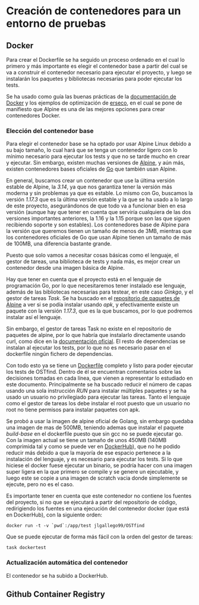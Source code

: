 # Creación de contenedores para un entorno de pruebas

## Docker
Para crear el Dockerfile se ha seguido un proceso ordenado en el cual lo primero y más importante es elegir el contenedor base a partir del cual se va a construir el contenedor necesario para ejecutar el proyecto, y luego se instalarán los paquetes y bibliotecas necesarias para poder ejecutar los tests.

Se ha usado como guía las buenas prácticas de la [documentación de Docker](https://docs.docker.com/develop/develop-images/dockerfile_best-practices/) y los ejemplos de optimización de [erseco](https://github.com/erseco/dockerfile-optimization-examples), en el cual se pone de manifiesto que Alpine es una de las mejores opciones para crear contenedores Docker.

### Elección del contenedor base

Para elegir el contenedor base se ha optado por usar Alpine Linux debido a su bajo tamaño, lo cual hará que se tenga un contenedor ligero con lo mínimo necesario para ejecutar los tests y que no se tarde mucho en crear y ejecutar. Sin embargo, existen muchas versiones de [Alpine](https://hub.docker.com/_/alpine?tab=tags), y aún más, existen contenedores bases oficiales de [Go](https://hub.docker.com/_/golang?tab=tags) que también usan Alpine. 

En general, buscamos crear un contenedor que use la última versión estable de Alpine, la *3.14*, ya que nos garantiza tener la versión más moderna y sin problemas ya que es estable. Lo mismo con Go, buscamos la versión *1.17.3* que es la última versión estable y la que se ha usado a lo largo de este proyecto, asegurándonos de que todo va a funcionar bien en esa versión (aunque hay que tener en cuenta que serviría cualquiera de las dos versiones importantes anteriores, la 1.16 y la 1.15 porque son las que siguen recibiendo soporte y son estables). Los contenedores base de Alpine para la versión que queremos tienen un tamaño de menos de 3MB, mientras que los contenedores oficiales de Go que usan Alpine tienen un tamaño de más de 100MB, una diferencia bastante grande. 

Puesto que solo vamos a necesitar cosas básicas como el lenguaje, el gestor de tareas, una biblioteca de tests y nada más, es mejor crear un contenedor desde una imagen básica de Alpine.

Hay que tener en cuenta que el proyecto está en el lenguaje de programación Go, por lo que necesitaremos tener instalado ese lenguaje, además de las bibliotecas necesarias para testear, en este caso *Ginkgo*, y el gestor de tareas *Task*. Se ha buscado en el [repositorio de paquetes de Alpine](https://pkgs.alpinelinux.org/packages) a ver si se podía instalar usando *apk*, y efectivamente existe un paquete con la versión *1.17.3*, que es la que buscamos, por lo que podremos instalar así el lenguaje.

Sin embargo, el gestor de tareas Task no existe en el repositorio de paquetes de alpine, por lo que habría que instalarlo directamente usando curl, como dice en la [documentación oficial](https://taskfile.dev/#/installation?id=build-from-source). El resto de dependencias se instalan al ejecutar los tests, por lo que no es necesario pasar en el dockerfile ningún fichero de dependencias.

Con todo esto ya se tiene un [Dockerfile](../Dockerfile) completo y listo para poder ejecutar los tests de OSTfind. Dentro de él se encuentran comentarios sobre las decisiones tomadas en cada línea, que vienen a representar lo estudiado en este documento. Principalmente se ha buscado reducir el número de capas usando una sola instrucción *RUN* para instalar múltiples paquetes y se ha usado un usuario no privilegiado para ejecutar las tareas. Tanto el lenguaje como el gestor de tareas los debe instalar el root puesto que un usuario no root no tiene permisos para instalar paquetes con apk.

Se probó a usar la imagen de alpine oficial de Golang, sin embargo quedaba una imagen de mas de 500MB, teniendo ademas que instalar el paquete *build-base* en el dockerfile puesto que sin gcc no se puede ejecutar go. Con la imagen actual se tiene un tamaño de unos 450MB (140MB comprimida tal y como se puede ver en [DockerHub](https://hub.docker.com/r/jlgallego99/ostfind/tags)), que no he podido reducir más debido a que la mayoría de ese espacio pertenece a la instalación del lenguaje, y es necesario para ejecutar los tests. Si lo que hiciese el docker fuese ejecutar un binario, se podría hacer con una imagen super ligera en la que primero se compile y se genere un ejecutable, y luego este se copie a una imagen de scratch vacia donde simplemente se ejecute, pero no es el caso.

Es importante tener en cuenta que este contenedor no contiene los fuentes del proyecto, si no que se ejecutará a partir del repositorio de código, redirigiendo los fuentes en una ejecución del contenedor docker (que está en DockerHub), con la siguiente orden:
```
docker run -t -v `pwd`:/app/test jlgallego99/OSTfind
```
Que se puede ejecutar de forma más fácil con la orden del gestor de tareas:
```
task dockertest
```

### Actualización automática del contenedor
El contenedor se ha subido a DockerHub.

## Github Container Registry